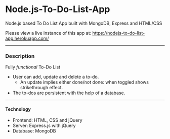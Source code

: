 # Node.js-To-Do-List-App

Node.js based To Do List App built with MongoDB, Express and HTML/CSS

Please view a live instance of this app at: https://nodejs-to-do-list-app.herokuapp.com/

---

### Description 

Fully *functional* To-Do List

* User can add, update and delete a to-do.
  * An update implies either done/not done: when toggled shows strikethrough effect.
* The to-dos are persistent with the help of a database.

---

#### Technology

* Frontend: HTML, CSS and jQuery
* Server: Express.js with jQuery
* Database: MongoDB
